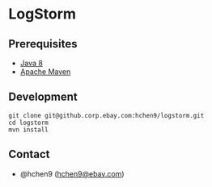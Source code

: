 LogStorm
========

Prerequisites
-------------
* [Java 8](http://www.oracle.com/technetwork/java/javase/downloads/jdk8-downloads-2133151.html)
* [Apache Maven](https://maven.apache.org/)

Development
-----------

    git clone git@github.corp.ebay.com:hchen9/logstorm.git
    cd logstorm
    mvn install

Contact
-------
* @hchen9 (hchen9@ebay.com)
